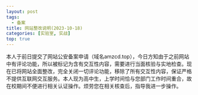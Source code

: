 ```yaml
---
layout: post
tags:
  - 备案
title: 网站整改说明(2023-10-18)
categories: [实验室, 实战]
top: true
---
```


本人于前日提交了网站公安备案申请（域名amzcd.top），今日方知由于之前网站中有评论功能，所以被标记为含有交互性内容，需要进行当面核验与实地检查。现在已将网站全面整改，完全关闭一切评论功能，移除了所有交互性内容，保证严格不提供互联网交互服务。本人现为高中生，上学时间恰与您部门工作时间重合，故在校期间不便进行相关认证操作。烦劳您在相关核查后，指导我进一步操作。